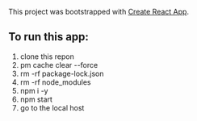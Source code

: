 This project was bootstrapped with [Create React App](https://github.com/facebook/create-react-app).

## To run this app:
1. clone this repon
2. pm cache clear --force
3. rm -rf package-lock.json
4. rm -rf node_modules
5. npm i -y
6. npm start
7. go to the local host

